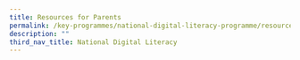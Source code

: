 ```yaml
---
title: Resources for Parents
permalink: /key-programmes/national-digital-literacy-programme/resources-for-parents
description: ""
third_nav_title: National Digital Literacy
---
```

